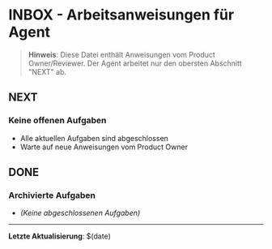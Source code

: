 # INBOX - Arbeitsanweisungen für Agent

> **Hinweis**: Diese Datei enthält Anweisungen vom Product Owner/Reviewer. Der Agent arbeitet nur den obersten Abschnitt "NEXT" ab.

## NEXT
<!-- Hier stehen die nächsten zu erledigenden Aufgaben -->

### Keine offenen Aufgaben
- Alle aktuellen Aufgaben sind abgeschlossen
- Warte auf neue Anweisungen vom Product Owner

## DONE
<!-- Hier werden abgeschlossene Aufgaben archiviert -->

### Archivierte Aufgaben
- *(Keine abgeschlossenen Aufgaben)*

---
**Letzte Aktualisierung**: $(date)
